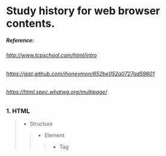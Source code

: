 Study history for web browser contents.
=
##### Reference: 
###### http://www.tcpschool.com/html/intro
###### https://gist.github.com/ihoneymon/652be052a0727ad59601
###### https://html.spec.whatwg.org/multipage/
### 1. HTML
> - Structure
> > - Element   
> > > - Tag